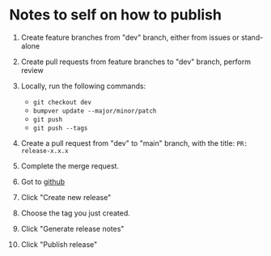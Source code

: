
# Notes to self on how to publish


1. Create feature branches from "dev" branch, either from issues or stand-alone
2. Create pull requests from feature branches to "dev" branch, perform review
3. Locally, run the following commands:
    - `git checkout dev`
    - `bumpver update --major/minor/patch`
    - `git push`
    - `git push --tags`

4. Create a pull request from "dev" to "main" branch, with the title: `PR: release-x.x.x`
5. Complete the merge request.

6. Got to [github](https://github.com/Firefly78/py-animl)
7. Click "Create new release"
8. Choose the tag you just created.
9. Click "Generate release notes"
10. Click "Publish release"
